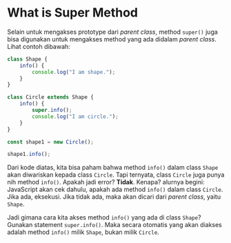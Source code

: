 # What is Super Method

Selain untuk mengakses prototype dari *parent class*, method `super()` juga bisa digunakan untuk mengakses method yang ada didalam *parent class*. Lihat contoh dibawah:

```js
class Shape {
    info() {
        console.log("I am shape.");
    }
}

class Circle extends Shape {
    info() {
        super.info();
        console.log("I am circle.");
    }
}

const shape1 = new Circle();

shape1.info();
```

Dari kode diatas, kita bisa paham bahwa method `info()` dalam class `Shape` akan diwariskan kepada class `Circle`. Tapi ternyata, class `Circle` juga punya nih method `info()`. Apakah jadi error? **Tidak**. Kenapa? alurnya begini: JavaScript akan cek dahulu, apakah ada method `info()` dalam class `Circle`. Jika ada, eksekusi. Jika tidak ada, maka akan dicari dari *parent class*, yaitu `Shape`.

Jadi gimana cara kita akses method `info()` yang ada di class `Shape`? Gunakan statement `super.info()`. Maka secara otomatis yang akan diakses adalah method `info()` milik `Shape`, bukan milik `Circle`.